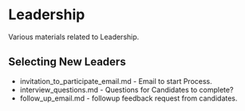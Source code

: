 # Leadership

Various materials related to Leadership.

## Selecting New Leaders

* invitation_to_participate_email.md - Email to start Process.
* interview_questions.md - Questions for Candidates to complete?
* follow_up_email.md - followup feedback request from candidates.